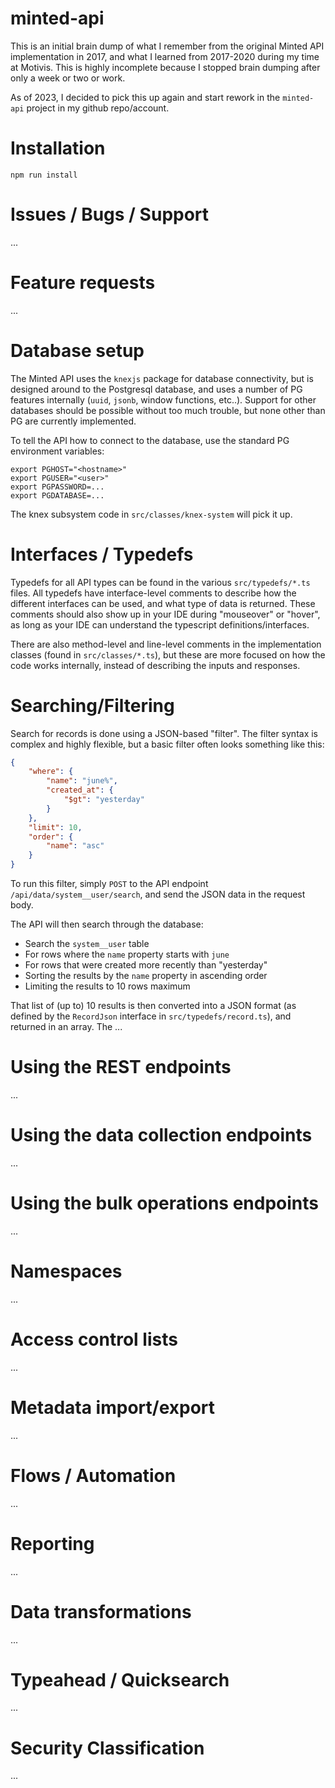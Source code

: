 # minted-api

This is an initial brain dump of what I remember from the original Minted API implementation in 2017, and what I learned from 2017-2020 during my time at Motivis. This is highly incomplete because I stopped brain dumping after only a week or two or work. 

As of 2023, I decided to pick this up again and start rework in the `minted-api` project in my github repo/account. 

# Installation

`npm run install`

# Issues / Bugs / Support

...

# Feature requests

...

# Database setup

The Minted API uses the `knexjs` package for database connectivity, but is designed around to the Postgresql database, and uses a number of PG features internally (`uuid`, `jsonb`, window functions, etc..). Support for other databases should be possible without too much trouble, but none other than PG are currently implemented.

To tell the API how to connect to the database, use the standard PG environment variables:

```
export PGHOST="<hostname>"
export PGUSER="<user>"
export PGPASSWORD=...
export PGDATABASE=...
```

The knex subsystem code in `src/classes/knex-system` will pick it up.

# Interfaces / Typedefs

Typedefs for all API types can be found in the various `src/typedefs/*.ts` files. All typedefs have interface-level comments to describe how the different interfaces can be used, and what type of data is returned. These comments should also show up in your IDE during "mouseover" or "hover", as long as your IDE can understand the typescript definitions/interfaces.

There are also method-level and line-level comments in the implementation classes (found in `src/classes/*.ts`), but these are more focused on how the code works internally, instead of describing the inputs and responses.


# Searching/Filtering

Search for records is done using a JSON-based "filter". The filter syntax is complex and highly flexible, but a basic filter often looks something like this:

```json
{
    "where": {
        "name": "june%",
        "created_at": {
            "$gt": "yesterday"
        }
    },
    "limit": 10,
    "order": {
        "name": "asc"
    }
}
```

To run this filter, simply `POST` to the API endpoint `/api/data/system__user/search`, and send the JSON data in the request body.

The API will then search through the database:
- Search the `system__user` table
- For rows where the `name` property starts with `june`
- For rows that were created more recently than "yesterday"
- Sorting the results by the `name` property in ascending order
- Limiting the results to 10 rows maximum

That list of (up to) 10 results is then converted into a JSON format (as defined by the `RecordJson` interface in `src/typedefs/record.ts`), and returned in an array. The
...

# Using the REST endpoints

...

# Using the data collection endpoints

...

# Using the bulk operations endpoints

...

# Namespaces

...

# Access control lists

...

# Metadata import/export

...

# Flows / Automation

...

# Reporting

...

# Data transformations

...

# Typeahead / Quicksearch

...

# Security Classification

...
